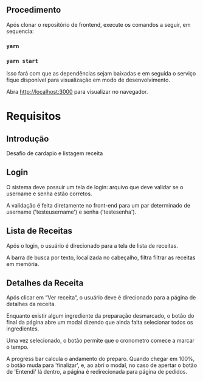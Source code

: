 
## Procedimento

Após clonar o repositório de frontend, execute os comandos a seguir, em sequencia:

### `yarn`
### `yarn start`

Isso fará com que as dependências sejam baixadas e em seguida o serviço fique disponível para visualização em modo de desenvolvimento.


Abra [http://localhost:3000](http://localhost:3000) para visualizar no navegador.


# Requisitos

## Introdução
Desafio de cardapio e listagem receita


## Login

O sistema deve possuir um tela de login: arquivo que deve validar se o username e senha estão corretos.

A validação é feita diretamente no front-end para um par determinado de username ('testeusername') e senha ('testesenha').


## Lista de Receitas

Após o login, o usuário é direcionado para a tela de lista de receitas. 

A barra de busca por texto, localizada no cabeçalho, filtra filtrar as receitas em memória.


## Detalhes da Receita

Após clicar em “Ver receita“, o usuário deve é direcionado para a página de detalhes da receita.

Enquanto existir algum ingrediente da preparação desmarcado, o botão do final da página abre um modal dizendo que ainda falta selecionar todos os ingredientes.

Uma vez selecionado, o botão permite que o cronometro comece a marcar o tempo.

A progress bar calcula o andamento do preparo. Quando chegar em 100%, o botão muda para 'finalizar', e, ao abri o modal, no caso de apertar o botão de 'Entendi' lá dentro, a página é redirecionada para página de pedidos.
